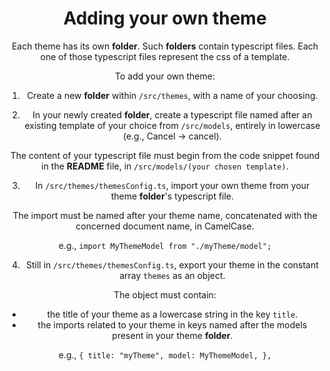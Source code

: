 <div align="center">

# Adding your own theme

Each theme has its own **folder**. Such **folders** contain typescript files. Each one of those typescript files represent the css of a template.

To add your own theme:

1. Create a new **folder** within `/src/themes`, with a name of your choosing.

2. In your newly created **folder**, create a typescript file named after an existing template of your choice from `/src/models`, entirely in lowercase (e.g., Cancel -> cancel).

The content of your typescript file must begin from the code snippet found in the **README** file, in `/src/models/(your chosen template)`.

3. In `/src/themes/themesConfig.ts`, import your own theme from your theme **folder**'s typescript file.

The import must be named after your theme name, concatenated with the concerned document name, in CamelCase.

e.g., `import MyThemeModel from "./myTheme/model";`

4. Still in `/src/themes/themesConfig.ts`, export your theme in the constant array `themes` as an object.

The object must contain:

- the title of your theme as a lowercase string in the key `title`.
- the imports related to your theme in keys named after the models present in your theme **folder**.

e.g., `{ title: "myTheme", model: MyThemeModel, },`

</div>
